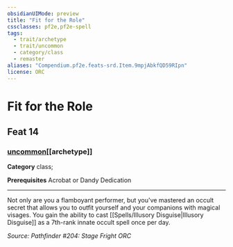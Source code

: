 ```yaml
---
obsidianUIMode: preview
title: "Fit for the Role"
cssclasses: pf2e,pf2e-spell
tags:
  - trait/archetype
  - trait/uncommon
  - category/class
  - remaster
aliases: "Compendium.pf2e.feats-srd.Item.9mpjAbkfQD59RIpn"
license: ORC
---
```

# Fit for the Role
## Feat 14
### [uncommon](uncommon "Uncommon Rarity Trait")[[archetype]]

**Category** class; 



**Prerequisites** Acrobat or Dandy Dedication
* * *
Not only are you a flamboyant performer, but you've mastered an occult secret that allows you to outfit yourself and your companions with magical visages. You gain the ability to cast [[Spells/Illusory Disguise|Illusory Disguise]] as a 7th-rank innate occult spell once per day.

*Source: Pathfinder #204: Stage Fright*
*ORC*